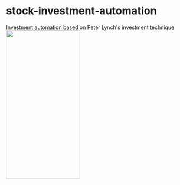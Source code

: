 # stock-investment-automation
Investment automation based on Peter Lynch's investment technique  
<img src="https://github.com/LimHyunJune/stock-investment-automation/assets/48524793/69e9de8d-c7b6-4cf8-8dd8-bc0b23381349"  width="200" height="400"/>
